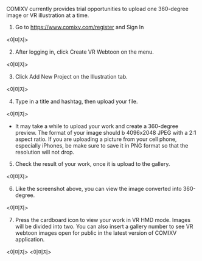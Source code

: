 COMIXV currently provides trial opportunities to upload one 360-degree image or VR illustration at a time.

1)  Go to https://www.comixv.com/register and Sign In

<이미지>

2) After logging in, click Create VR Webtoon on the menu.

<이미지>

3) Click Add New Project on the Illustration tab.

<이미지>

4) Type in a title and hashtag, then upload your file.

<이미지>

* It may take a while to upload your work and create a 360-degree preview. The format of your image should b 4096x2048 JPEG with a 2:1 aspect ratio. If you are uploading a picture from your cell phone, especially iPhones, be make sure to save it in PNG format so that the resolution will not drop.

5) Check the result of your work, once it is upload to the gallery.

<이미지>

6) Like the screenshot above, you can view the image converted into 360-degree.

<이미지>

7) Press the cardboard icon to view your work in VR HMD mode. Images will be divided into two. You can also insert a gallery number to see VR webtoon images open for public in the latest version of COMIXV application.

<이미지>
<이미지>



